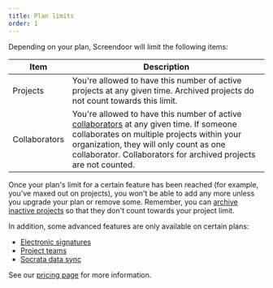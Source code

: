 ```yaml
---
title: Plan limits
order: 1
---
```


Depending on your plan, Screendoor will limit the following items:

| Item  | Description |
| ----- | ----- |
| Projects | You're allowed to have this number of active projects at any given time. Archived projects do not count towards this limit. |
| Collaborators | You're allowed to have this number of active [collaborators](../projects/collaborators.html) at any given time. If someone collaborates on multiple projects within your organization, they will only count as one collaborator. Collaborators for archived projects are not counted. |

Once your plan's limit for a certain feature has been reached (for example, you've maxed out on projects), you won't be able to add any more unless you upgrade your plan or remove some. Remember, you can [archive inactive projects](/articles/screendoor/projects/archiving_a_project.html) so that they don't count towards your project limit.

In addition, some advanced features are only available on certain plans:

- [Electronic signatures](../response_form/signatures.html)
- [Project teams](../projects/teams.html)
- [Socrata data sync](../integrations/socrata.html)

See our [pricing page](http://www.dobt.co/screendoor/pricing/) for more information.
